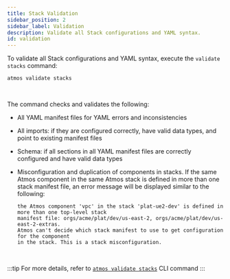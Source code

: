 ```yaml
---
title: Stack Validation
sidebar_position: 2
sidebar_label: Validation
description: Validate all Stack configurations and YAML syntax.
id: validation
---
```


To validate all Stack configurations and YAML syntax, execute the `validate stacks` command:

```shell
atmos validate stacks
```

<br/>

The command checks and validates the following:

- All YAML manifest files for YAML errors and inconsistencies

- All imports: if they are configured correctly, have valid data types, and point to existing manifest files

- Schema: if all sections in all YAML manifest files are correctly configured and have valid data types

- Misconfiguration and duplication of components in stacks. If the same Atmos component in the same Atmos stack is
  defined in more than one stack manifest file, an error message will be displayed similar to the following:

  ```console
  the Atmos component 'vpc' in the stack 'plat-ue2-dev' is defined in more than one top-level stack
  manifest file: orgs/acme/plat/dev/us-east-2, orgs/acme/plat/dev/us-east-2-extras.
  Atmos can't decide which stack manifest to use to get configuration for the component
  in the stack. This is a stack misconfiguration.
  ```

<br/>

:::tip
For more details, refer to [`atmos validate stacks`](/cli/commands/validate/stacks) CLI command
:::

